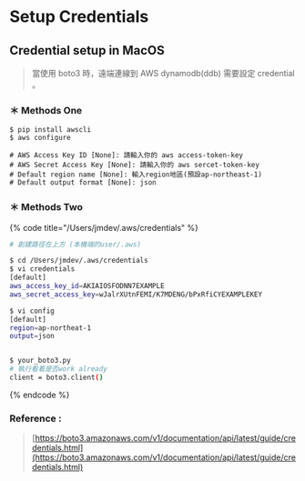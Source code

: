 # Setup Credentials

## Credential setup in MacOS

> 當使用 boto3 時，遠端連線到 AWS dynamodb\(ddb\) 需要設定 credential 。

### ＊ Methods One

```
$ pip install awscli
$ aws configure

# AWS Access Key ID [None]: 請輸入你的 aws access-token-key
# AWS Secret Access Key [None]: 請輸入你的 aws sercet-token-key
# Default region name [None]: 輸入region地區(預設ap-northeast-1)
# Default output format [None]: json
```

### ＊ Methods Two

{% code title="/Users/jmdev/.aws/credentials" %}
```bash
# 創建路徑在上方 (本機端的user/.aws)

$ cd /Users/jmdev/.aws/credentials
$ vi credentials
[default]
aws_access_key_id=AKIAIOSFODNN7EXAMPLE
aws_secret_access_key=wJalrXUtnFEMI/K7MDENG/bPxRfiCYEXAMPLEKEY

$ vi config
[default]
region=ap-northeat-1
output=json


$ your_boto3.py 
# 執行看看是否work already
client = boto3.client()
```
{% endcode %}

### Reference :

> [https://boto3.amazonaws.com/v1/documentation/api/latest/guide/credentials.html](https://boto3.amazonaws.com/v1/documentation/api/latest/guide/credentials.html)

